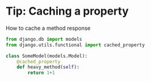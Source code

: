 # Tip: Caching a property

How to cache a method response


```python
from django.db import models
from django.utils.functional import cached_property

class SomeModel(models.Model):
    @cached_property
    def heavy_method(self):
        return 1+1
```
